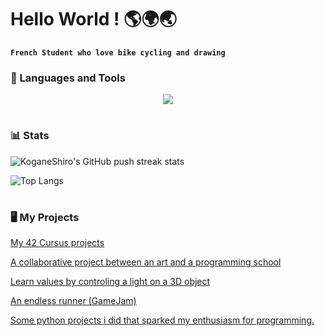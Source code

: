 # Hello World ! 🌎🌍🌏

**`French Student who love bike cycling and drawing`**

### 🧰 Languages and Tools

<p align="center">
  <a href="https://skillicons.dev">
    <!--
    <img src="https://skillicons.dev/icons?i=git,github,linux,bash,powershell,vim,figma,unity,godot,blender,py,c,cpp,cs,html,css,js,ts&perline=6" />
    -->
    <img src="https://skillicons.dev/icons?i=git,github,linux,bash,vim,blender,unity,py,c,html,css,js&perline=6" />
  </a>
</p>

#


### 📊 Stats

<!-- ![KoganeShiro's GitHub stats](https://github-readme-stats.vercel.app/api?username=KoganeShiro&show_icons=true&theme=radical) -->


![KoganeShiro's GitHub push streak stats](https://streak-stats.demolab.com?user=KoganeShiro&theme=shadow-blue&date_format=M%20j%5B%2C%20Y%5D&card_width=738)

![Top Langs](https://github-readme-stats.vercel.app/api/top-langs/?username=KoganeShiro&exclude_repo=github-readme-stats)

#

### 🖥️ My Projects

[My 42 Cursus projects](https://github.com/KoganeShiro/42_Cursus)

<!-- [My planner]() -->

[A collaborative project between an art and a programming school](https://github.com/KoganeShiro/DESY)

[Learn values by controling a light on a 3D object](https://github.com/KoganeShiro/3D-Object-Light-Controler)

[An endless runner (GameJam)](https://github.com/KoganeShiro/Elemental-Sphere_gamejam)

<!--
[My Blender journey](https://github.com/KoganeShiro/Blender-Projects)

[Game projects]()

[Web projects]()
-->

[Some python projects i did that sparked my enthusiasm for programming.](https://github.com/KoganeShiro/Small_Python_Project)

